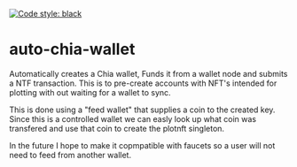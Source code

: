 [![Code style: black](https://img.shields.io/badge/code%20style-black-000000.svg)](https://github.com/psf/black)
# auto-chia-wallet

Automatically creates a Chia wallet, Funds it from a wallet node and submits a NTF transaction. This is to pre-create accounts with NFT's intended for plotting with out waiting for a wallet to sync.

This is done using a "feed wallet" that supplies a coin to the created key. Since this is a controlled wallet we can easly look up what coin was transfered and use that coin to create the plotnft singleton. 

In the future I hope to make it copmpatible with faucets so a user will not need to feed from another wallet. 
